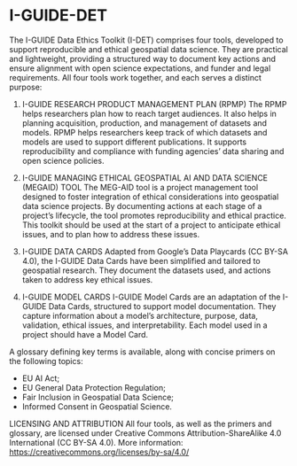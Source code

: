 # I-GUIDE-DET
The I-GUIDE Data Ethics Toolkit (I-DET) comprises four tools, developed to support reproducible and ethical geospatial data science. They are practical and lightweight, providing a structured way to document key actions and ensure alignment with open science expectations, and funder and legal requirements. All four tools work together, and each serves a distinct purpose:

1.	I-GUIDE RESEARCH PRODUCT MANAGEMENT PLAN (RPMP)
The RPMP helps researchers plan how to reach target audiences. It also helps in planning acquisition, production, and management of datasets and models. RPMP helps researchers keep track of which datasets and models are used to support different publications. It supports reproducibility and compliance with funding agencies’ data sharing and open science policies. 

2.	I-GUIDE MANAGING ETHICAL GEOSPATIAL AI AND DATA SCIENCE (MEGAID) TOOL
The MEG-AID tool is a project management tool designed to foster integration of ethical considerations into geospatial data science projects. By documenting actions at each stage of a project’s lifecycle, the tool promotes reproducibility and ethical practice. This toolkit should be used at the start of a project to anticipate ethical issues, and to plan how to address these issues. 

3.	I-GUIDE DATA CARDS
Adapted from Google’s Data Playcards (CC BY-SA 4.0), the I-GUIDE Data Cards have been simplified and tailored to geospatial research. They document the datasets used, and actions taken to address key ethical issues. 

4.	I-GUIDE MODEL CARDS
I-GUIDE Model Cards are an adaptation of the I-GUIDE Data Cards, structured to support model documentation. They capture information about a model’s architecture, purpose, data, validation, ethical issues, and interpretability. Each model used in a project should have a Model Card.

A glossary defining key terms is available, along with concise primers on the following topics:
-	EU AI Act;
-	EU General Data Protection Regulation;
-	Fair Inclusion in Geospatial Data Science;
-	Informed Consent in Geospatial Science.

LICENSING AND ATTRIBUTION
All four tools, as well as the primers and glossary, are licensed under Creative Commons Attribution-ShareAlike 4.0 International (CC BY-SA 4.0).
More information: https://creativecommons.org/licenses/by-sa/4.0/

